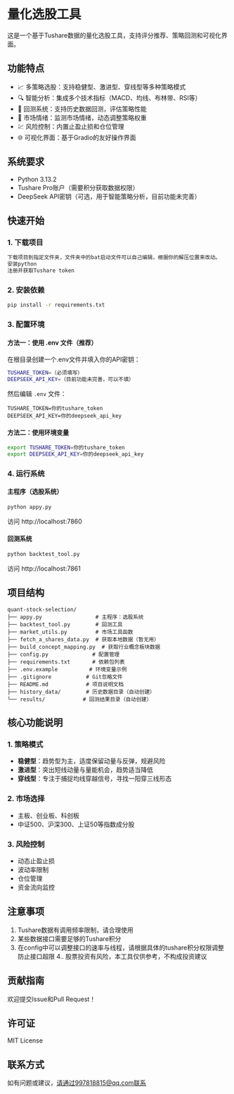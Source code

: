 # 量化选股工具

这是一个基于Tushare数据的量化选股工具，支持评分推荐、策略回测和可视化界面。

## 功能特点

- 📈 多策略选股：支持稳健型、激进型、穿线型等多种策略模式
- 🔍 智能分析：集成多个技术指标（MACD、均线、布林带、RSI等）
- 🔄 回测系统：支持历史数据回测，评估策略性能
- 🎯 市场情绪：监测市场情绪，动态调整策略权重
- 💹 风险控制：内置止盈止损和仓位管理
- 🌐 可视化界面：基于Gradio的友好操作界面

## 系统要求

- Python 3.13.2
- Tushare Pro账户（需要积分获取数据权限）
- DeepSeek API密钥（可选，用于智能策略分析，目前功能未完善）

## 快速开始

### 1. 下载项目
```bash
下载项目到指定文件夹，文件夹中的bat启动文件可以自己编辑，根据你的解压位置来改动。
安装python
注册并获取Tushare token
```

### 2. 安装依赖
```bash
pip install -r requirements.txt
```

### 3. 配置环境

#### 方法一：使用 .env 文件（推荐）
在根目录创建一个.env文件并填入你的API密钥：
```bash
TUSHARE_TOKEN=（必须填写）
DEEPSEEK_API_KEY=（目前功能未完善，可以不填）
```

然后编辑 `.env` 文件：
```
TUSHARE_TOKEN=你的tushare_token
DEEPSEEK_API_KEY=你的deepseek_api_key
```

#### 方法二：使用环境变量
```bash
export TUSHARE_TOKEN=你的tushare_token
export DEEPSEEK_API_KEY=你的deepseek_api_key
```

### 4. 运行系统

#### 主程序（选股系统）
```bash
python appy.py
```
访问 http://localhost:7860

#### 回测系统
```bash
python backtest_tool.py
```
访问 http://localhost:7861

## 项目结构

```
quant-stock-selection/
├── appy.py                 # 主程序：选股系统
├── backtest_tool.py        # 回测工具
├── market_utils.py         # 市场工具函数
├── fetch_a_shares_data.py  # 获取本地数据（暂无用）
├── build_concept_mapping.py  # 获取行业概念板块数据
├── config.py              # 配置管理
├── requirements.txt       # 依赖包列表
├── .env.example          # 环境变量示例
├── .gitignore           # Git忽略文件
├── README.md            # 项目说明文档
├── history_data/        # 历史数据目录（自动创建）
└── results/            # 回测结果目录（自动创建）
```

## 核心功能说明

### 1. 策略模式

- **稳健型**：趋势型为主，适度保留动量与反弹，规避风险
- **激进型**：突出短线动量与量能机会，趋势适当降低
- **穿线型**：专注于捕捉均线穿越信号，寻找一阳穿三线形态

### 2. 市场选择

- 主板、创业板、科创板
- 中证500、沪深300、上证50等指数成分股


### 3. 风险控制

- 动态止盈止损
- 波动率限制
- 仓位管理
- 资金流向监控

## 注意事项

1. Tushare数据有调用频率限制，请合理使用
2. 某些数据接口需要足够的Tushare积分
3. 在config中可以调整接口的速率与线程，请根据具体的tushare积分权限调整防止接口超限
4.. 股票投资有风险，本工具仅供参考，不构成投资建议

## 贡献指南

欢迎提交Issue和Pull Request！

## 许可证

MIT License

## 联系方式

如有问题或建议，请通过997818815@qq.com联系